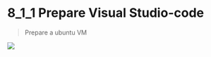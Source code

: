 # 8_1_1 Prepare Visual Studio-code

> Prepare a ubuntu VM

![](https://github.com/hakansuku/D1APACTraining/blob/main/images/PHP/spot.png?raw=true)

> 

